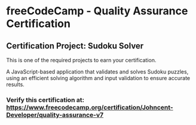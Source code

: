 # freeCodeCamp - Quality Assurance Certification
## Certification Project: Sudoku Solver
This is one of the required projects to earn your certification.

A JavaScript-based application that validates and solves Sudoku puzzles, using an efficient solving algorithm and input validation to ensure accurate results.

### Verify this certification at: https://www.freecodecamp.org/certification/Johncent-Developer/quality-assurance-v7
